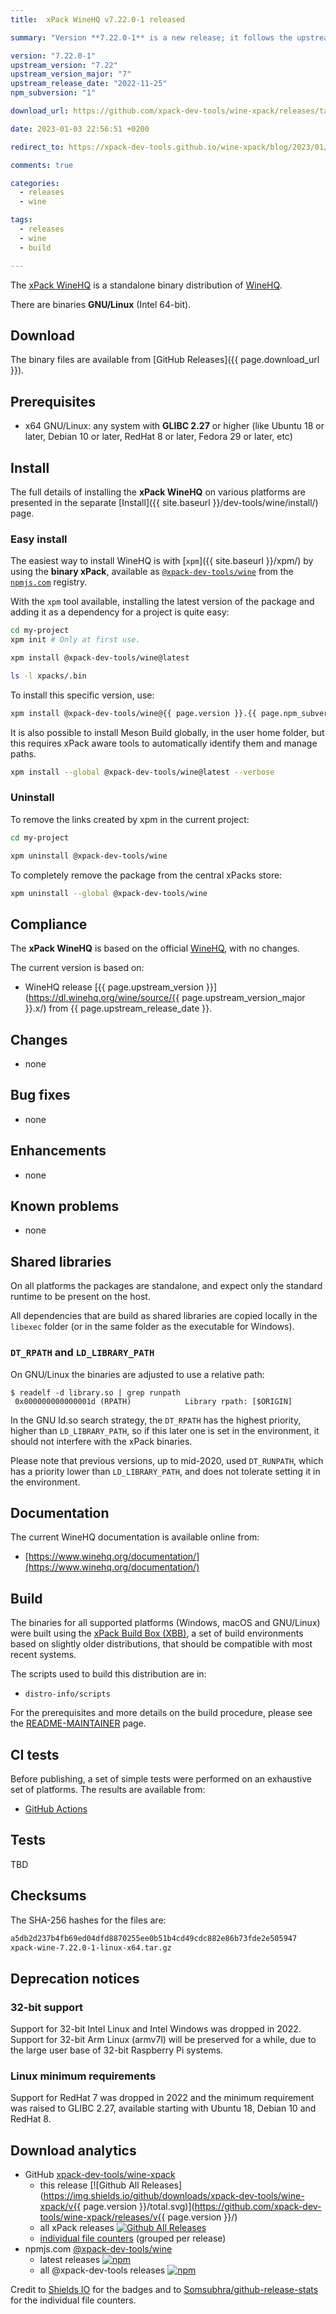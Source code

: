 ```yaml
---
title:  xPack WineHQ v7.22.0-1 released

summary: "Version **7.22.0-1** is a new release; it follows the upstream release."

version: "7.22.0-1"
upstream_version: "7.22"
upstream_version_major: "7"
upstream_release_date: "2022-11-25"
npm_subversion: "1"

download_url: https://github.com/xpack-dev-tools/wine-xpack/releases/tag/v7.22.0-1/

date: 2023-01-03 22:56:51 +0200

redirect_to: https://xpack-dev-tools.github.io/wine-xpack/blog/2023/01/03/wine-v7-22-0-1-released/

comments: true

categories:
  - releases
  - wine

tags:
  - releases
  - wine
  - build

---
```


The [xPack WineHQ](https://xpack.github.io/dev-tools/wine/)
is a standalone binary distribution of
[WineHQ](https://www.winehq.org).

There are binaries **GNU/Linux** (Intel 64-bit).

## Download

The binary files are available from [GitHub Releases]({{ page.download_url }}).

## Prerequisites

- x64 GNU/Linux: any system with **GLIBC 2.27** or higher
  (like Ubuntu 18 or later, Debian 10 or later, RedHat 8 or later,
  Fedora 29 or later, etc)

## Install

The full details of installing the **xPack WineHQ** on various platforms
are presented in the separate [Install]({{ site.baseurl }}/dev-tools/wine/install/) page.

### Easy install

The easiest way to install WineHQ is with
[`xpm`]({{ site.baseurl }}/xpm/)
by using the **binary xPack**, available as
[`@xpack-dev-tools/wine`](https://www.npmjs.com/package/@xpack-dev-tools/wine)
from the [`npmjs.com`](https://www.npmjs.com) registry.

With the `xpm` tool available, installing
the latest version of the package and adding it as
a dependency for a project is quite easy:

```sh
cd my-project
xpm init # Only at first use.

xpm install @xpack-dev-tools/wine@latest

ls -l xpacks/.bin
```

To install this specific version, use:

```sh
xpm install @xpack-dev-tools/wine@{{ page.version }}.{{ page.npm_subversion }}
```

It is also possible to install Meson Build globally, in the user home folder,
but this requires xPack aware tools to automatically identify them and
manage paths.

```sh
xpm install --global @xpack-dev-tools/wine@latest --verbose
```

### Uninstall

To remove the links created by xpm in the current project:

```sh
cd my-project

xpm uninstall @xpack-dev-tools/wine
```

To completely remove the package from the central xPacks store:

```sh
xpm uninstall --global @xpack-dev-tools/wine
```

## Compliance

The **xPack WineHQ** is based on the official
[WineHQ](https://www.winehq.org), with no changes.

The current version is based on:

- WineHQ release
[{{ page.upstream_version }}](https://dl.winehq.org/wine/source/{{ page.upstream_version_major }}.x/) from {{ page.upstream_release_date }}.

## Changes

- none

## Bug fixes

- none

## Enhancements

- none

## Known problems

- none

## Shared libraries

On all platforms the packages are standalone, and expect only the standard
runtime to be present on the host.

All dependencies that are build as shared libraries are copied locally
in the `libexec` folder (or in the same folder as the executable for Windows).

### `DT_RPATH` and `LD_LIBRARY_PATH`

On GNU/Linux the binaries are adjusted to use a relative path:

```console
$ readelf -d library.so | grep runpath
 0x000000000000001d (RPATH)            Library rpath: [$ORIGIN]
```

In the GNU ld.so search strategy, the `DT_RPATH` has
the highest priority, higher than `LD_LIBRARY_PATH`, so if this later one
is set in the environment, it should not interfere with the xPack binaries.

Please note that previous versions, up to mid-2020, used `DT_RUNPATH`, which
has a priority lower than `LD_LIBRARY_PATH`, and does not tolerate setting
it in the environment.

## Documentation

The current WineHQ documentation is available online from:

- [https://www.winehq.org/documentation/](https://www.winehq.org/documentation/)

## Build

The binaries for all supported platforms
(Windows, macOS and GNU/Linux) were built using the
[xPack Build Box (XBB)](https://xpack.github.io/xbb/), a set
of build environments based on slightly older distributions, that should be
compatible with most recent systems.

The scripts used to build this distribution are in:

- `distro-info/scripts`

For the prerequisites and more details on the build procedure, please see the
[README-MAINTAINER](https://github.com/xpack-dev-tools/wine-xpack/blob/xpack/README-MAINTAINER.md) page.

## CI tests

Before publishing, a set of simple tests were performed on an exhaustive
set of platforms. The results are available from:

- [GitHub Actions](https://github.com/xpack-dev-tools/wine-xpack/actions/)

## Tests

TBD

## Checksums

The SHA-256 hashes for the files are:

```txt
a5db2d237b4fb69ed04dfd8870255ee0b51b4cd49cdc882e86b73fde2e505947
xpack-wine-7.22.0-1-linux-x64.tar.gz

```

## Deprecation notices

### 32-bit support

Support for 32-bit Intel Linux and Intel Windows was
dropped in 2022. Support for 32-bit Arm Linux (armv7l) will be preserved
for a while, due to the large user base of 32-bit Raspberry Pi systems.

### Linux minimum requirements

Support for RedHat 7 was dropped in 2022 and the
minimum requirement was raised to GLIBC 2.27, available starting
with Ubuntu 18, Debian 10 and RedHat 8.

## Download analytics

- GitHub [xpack-dev-tools/wine-xpack](https://github.com/xpack-dev-tools/wine-xpack/)
  - this release [![Github All Releases](https://img.shields.io/github/downloads/xpack-dev-tools/wine-xpack/v{{ page.version }}/total.svg)](https://github.com/xpack-dev-tools/wine-xpack/releases/v{{ page.version }}/)
  - all xPack releases [![Github All Releases](https://img.shields.io/github/downloads/xpack-dev-tools/wine-xpack/total.svg)](https://github.com/xpack-dev-tools/wine-xpack/releases/)
  - [individual file counters](https://somsubhra.github.io/github-release-stats/?username=xpack-dev-tools&repository=wine-xpack) (grouped per release)
- npmjs.com [@xpack-dev-tools/wine](https://www.npmjs.com/package/@xpack-dev-tools/wine)
  - latest releases [![npm](https://img.shields.io/npm/dw/@xpack-dev-tools/wine.svg)](https://www.npmjs.com/package/@xpack-dev-tools/wine/)
  - all @xpack-dev-tools releases [![npm](https://img.shields.io/npm/dt/@xpack-dev-tools/wine.svg)](https://www.npmjs.com/package/@xpack-dev-tools/wine/)

Credit to [Shields IO](https://shields.io) for the badges and to
[Somsubhra/github-release-stats](https://github.com/Somsubhra/github-release-stats)
for the individual file counters.
